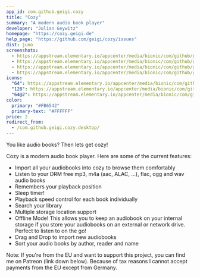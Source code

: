 ```yaml
---
app_id: com.github.geigi.cozy
title: "Cozy"
summary: "A modern audio book player"
developer: "Julian Geywitz"
homepage: "https://cozy.geigi.de"
help_page: "https://github.com/geigi/cozy/issues"
dist: juno
screenshots:
  - https://appstream.elementary.io/appcenter/media/bionic/com/github/geigi.cozy/1F7DBCD3553DF1AF4F1D94826B627BFA/screenshots/image-1_orig.png
  - https://appstream.elementary.io/appcenter/media/bionic/com/github/geigi.cozy/1F7DBCD3553DF1AF4F1D94826B627BFA/screenshots/image-2_orig.png
  - https://appstream.elementary.io/appcenter/media/bionic/com/github/geigi.cozy/1F7DBCD3553DF1AF4F1D94826B627BFA/screenshots/image-3_orig.png
  - https://appstream.elementary.io/appcenter/media/bionic/com/github/geigi.cozy/1F7DBCD3553DF1AF4F1D94826B627BFA/screenshots/image-4_orig.png
icons:
  "64": https://appstream.elementary.io/appcenter/media/bionic/com/github/geigi.cozy/1F7DBCD3553DF1AF4F1D94826B627BFA/icons/64x64/com.github.geigi.cozy_com.github.geigi.cozy.png
  "128": https://appstream.elementary.io/appcenter/media/bionic/com/github/geigi.cozy/1F7DBCD3553DF1AF4F1D94826B627BFA/icons/128x128/com.github.geigi.cozy_com.github.geigi.cozy.png
  "64@2": https://appstream.elementary.io/appcenter/media/bionic/com/github/geigi.cozy/1F7DBCD3553DF1AF4F1D94826B627BFA/icons/64x64@2/com.github.geigi.cozy_com.github.geigi.cozy.png
color:
  primary: "#FB6542"
  primary-text: "#FFFFFF"
price: 2
redirect_from:
  - /com.github.geigi.cozy.desktop/
---
```


<p>You like audio books? Then lets get cozy!</p>
<p>Cozy is a modern audio book player. Here are some of the current features:</p>
<ul>
  <li>Import all your audiobooks into cozy to browse them comfortably</li>
  <li>Listen to your DRM free mp3, m4a (aac, ALAC, ...), flac, ogg and wav audio books</li>
  <li>Remembers your playback position</li>
  <li>Sleep timer!</li>
  <li>Playback speed control for each book individually</li>
  <li>Search your library</li>
  <li>Multiple storage location support</li>
  <li>Offline Mode! This allows you to keep an audiobook on your internal storage if you store your audiobooks on an external
or network drive. Perfect to listen to on the go!</li>
  <li>Drag and Drop to import new audiobooks</li>
  <li>Sort your audio books by author, reader and name</li>
</ul>
<p>Note: If you&apos;re from the EU and want to support this project, you can find me on Patreon (link down below).
      Because of tax reasons I cannot accept payments from the EU except from Germany.</p>